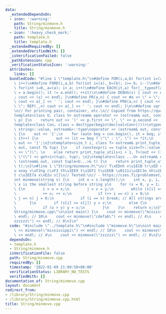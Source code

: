 ```yaml
---
data:
  _extendedDependsOn:
  - icon: ':warning:'
    path: String/minmove.h
    title: String/minmove.h
  - icon: ':heavy_check_mark:'
    path: template.h
    title: template.h
  _extendedRequiredBy: []
  _extendedVerifiedWith: []
  _isVerificationFailed: false
  _pathExtension: cpp
  _verificationStatusIcon: ':warning:'
  attributes:
    links: []
  bundledCode: "#line 1 \"template.h\"\n#define FOR(i,a,b) for(int i=(a),_b=(b); i<=_b;\
    \ i++)\n#define FORD(i,a,b) for(int i=(a),_b=(b); i>=_b; i--)\n#define REP(i,a)\
    \ for(int i=0,_a=(a); i<_a; i++)\n#define EACH(it,a) for(__typeof(a.begin()) it\
    \ = a.begin(); it != a.end(); ++it)\n\n#define DEBUG(x) { cout << #x << \" = \"\
    ; cout << (x) << endl; }\n#define PR(a,n) { cout << #a << \" = \"; FOR(_,1,n)\
    \ cout << a[_] << ' '; cout << endl; }\n#define PR0(a,n) { cout << #a << \" =\
    \ \"; REP(_,n) cout << a[_] << ' '; cout << endl; }\n\n#define sqr(x) ((x) * (x))\n\
    \n// For printing pair, container, etc.\n// Copied from https://quangloc99.github.io/2021/07/30/my-CP-debugging-template.html\n\
    template<class U, class V> ostream& operator << (ostream& out, const pair<U, V>&\
    \ p) {\n    return out << '(' << p.first << \", \" << p.second << ')';\n}\n\n\
    template<class Con, class = decltype(begin(declval<Con>()))>\ntypename enable_if<!is_same<Con,\
    \ string>::value, ostream&>::type\noperator << (ostream& out, const Con& con)\
    \ {\n    out << '{';\n    for (auto beg = con.begin(), it = beg; it != con.end();\
    \ it++) {\n        out << (it == beg ? \"\" : \", \") << *it;\n    }\n    return\
    \ out << '}';\n}\ntemplate<size_t i, class T> ostream& print_tuple_utils(ostream&\
    \ out, const T& tup) {\n    if constexpr(i == tuple_size<T>::value) return out\
    \ << \")\"; \n    else return print_tuple_utils<i + 1, T>(out << (i ? \", \" :\
    \ \"(\") << get<i>(tup), tup); \n}\ntemplate<class ...U> ostream& operator <<\
    \ (ostream& out, const tuple<U...>& t) {\n    return print_tuple_utils<0, tuple<U...>>(out,\
    \ t);\n}\n#line 1 \"String/minmove.h\"\n// T\xEDnh v\u1ECB tr\xED c\u1EE7a x\xE2\
    u xoay v\xF2ng c\xF3 th\u1EE9 t\u1EF1 t\u1EEB \u0111i\u1EC3n nh\u1ECF nh\u1EA5\
    t c\u1EE7a x\xE2u s[]\n// Tested:\n// - https://cses.fi/problemset/task/1110/\n\
    int minmove(string s) {\n    int n = s.length();\n    int x, y, i, j, u, v; //\
    \ x is the smallest string before string y\n    for (x = 0, y = 1; y < n; ++ y)\
    \ {\n        i = u = x;\n        j = v = y;\n        while (s[i] == s[j]) {\n\
    \            ++ u; ++ v;\n            if (++ i == n) i = 0;\n            if (++\
    \ j == n) j = 0;\n            if (i == x) break; // All strings are equal\n  \
    \      }\n        if (s[i] <= s[j]) y = v;\n        else {\n            x = y;\n\
    \            if (u > y) y = u;\n        }\n    }\n    return x;\n}\n#line 3 \"\
    String/minmove.cpp\"\n\nint main() {\n    cout << minmove(\"mississippi\") <<\
    \ endl; // 10\n    cout << minmove(\"cdefab\") << endl; // 4\n    cout << minmove(\"\
    zzzzzz\") << endl; // 0\n}\n"
  code: "#include \"../template.h\"\n#include \"minmove.h\"\n\nint main() {\n    cout\
    \ << minmove(\"mississippi\") << endl; // 10\n    cout << minmove(\"cdefab\")\
    \ << endl; // 4\n    cout << minmove(\"zzzzzz\") << endl; // 0\n}\n"
  dependsOn:
  - template.h
  - String/minmove.h
  isVerificationFile: false
  path: String/minmove.cpp
  requiredBy: []
  timestamp: '2022-01-09 21:09:50+08:00'
  verificationStatus: LIBRARY_NO_TESTS
  verifiedWith: []
documentation_of: String/minmove.cpp
layout: document
redirect_from:
- /library/String/minmove.cpp
- /library/String/minmove.cpp.html
title: String/minmove.cpp
---
```

